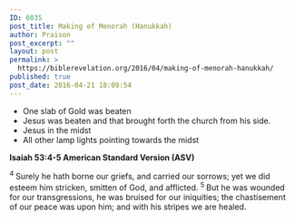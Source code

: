 ```yaml
---
ID: 6035
post_title: Making of Menorah (Hanukkah)
author: Praison
post_excerpt: ""
layout: post
permalink: >
  https://biblerevelation.org/2016/04/making-of-menorah-hanukkah/
published: true
post_date: 2016-04-21 18:09:54
---
```

<ul>
 	<li class="chapter-2">One slab of Gold was beaten</li>
 	<li class="chapter-2">Jesus was beaten and that brought forth the church from his side.</li>
 	<li class="chapter-2">Jesus in the midst</li>
 	<li class="chapter-2">All other lamp lights pointing towards the midst</li>
</ul>
<strong><span class="passage-display-bcv">Isaiah 53:4-5
</span><span class="passage-display-version">American Standard Version (ASV)</span></strong>

<span id="en-ASV-18716" class="text Isa-53-4"><sup class="versenum">4 </sup>Surely he hath borne our griefs, and carried our sorrows; yet we did esteem him stricken, smitten of God, and afflicted. </span><span id="en-ASV-18717" class="text Isa-53-5"><sup class="versenum">5 </sup>But he was wounded for our transgressions, he was bruised for our iniquities; the chastisement of our peace was upon him; and with his stripes we are healed.</span>

&nbsp;